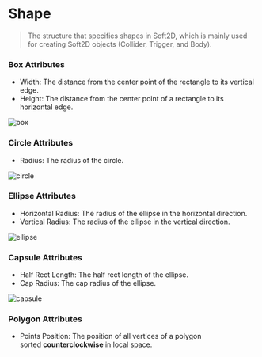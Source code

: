 # Shape

> The structure that specifies shapes in Soft2D, which is mainly used for creating Soft2D objects (Collider, Trigger, and Body).

### Box Attributes

- Width: The distance from the center point of the rectangle to its vertical edge.
- Height: The distance from the center point of a rectangle to its horizontal edge.

![box](box.png)

### Circle Attributes

- Radius: The radius of the circle.

![circle](circle.png)

### Ellipse Attributes

- Horizontal Radius: The radius of the ellipse in the horizontal direction.
- Vertical Radius: The radius of the ellipse in the vertical direction.

![ellipse](ellipse.png)

### Capsule Attributes

- Half Rect Length: The half rect length of the ellipse.
- Cap Radius: The cap radius of the ellipse.

![capsule](capsule.png)

### Polygon Attributes

- Points Position: The position of all vertices of a polygon sorted **counterclockwise** in local space.
